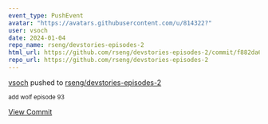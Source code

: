 ```yaml
---
event_type: PushEvent
avatar: "https://avatars.githubusercontent.com/u/814322?"
user: vsoch
date: 2024-01-04
repo_name: rseng/devstories-episodes-2
html_url: https://github.com/rseng/devstories-episodes-2/commit/f882da6f75a84da48e389fe1b8157e01f967ee4a
repo_url: https://github.com/rseng/devstories-episodes-2
---
```


<a href='https://github.com/vsoch' target='_blank'>vsoch</a> pushed to <a href='https://github.com/rseng/devstories-episodes-2' target='_blank'>rseng/devstories-episodes-2</a>

<small>add wolf episode 93</small>

<a href='https://github.com/rseng/devstories-episodes-2/commit/f882da6f75a84da48e389fe1b8157e01f967ee4a' target='_blank'>View Commit</a>